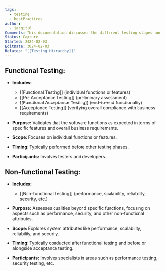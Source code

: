 ```yaml
---
tags:
  - testing
  - bestPractices
author:
  - jacgit18
Comments: This documentation discusses the different testing stages and how they relate to each other.
Status: Capture
Started: 2024-02-03
EditDate: 2024-02-03
Relates: "[[Testing Hierarchy]]"
---
```

## Functional Testing:
   - **Includes:**
      - [[Functional Testing]] (individual functions or features)
      - [[Pre Acceptance Testing]] (preliminary assessment)
      - [[Functional Acceptance Testing]] (end-to-end functionality)
      - [[Acceptance Testing]] (verifying overall compliance with business requirements)

   - **Purpose:** Validates that the software functions as expected in terms of specific features and overall business requirements.
   - **Scope:** Focuses on individual functions or features.
   - **Timing:** Typically performed before other testing phases.
   - **Participants:** Involves testers and developers.

## Non-functional Testing:
   - **Includes:**
      - [[Non-functional Testing]] (performance, scalability, reliability, security, etc.)

   - **Purpose:** Assesses qualities beyond specific functions, focusing on aspects such as performance, security, and other non-functional attributes.
   - **Scope:** Explores system attributes like performance, scalability, reliability, and security.
   - **Timing:** Typically conducted after functional testing and before or alongside acceptance testing.
   - **Participants:** Involves specialists in areas such as performance testing, security testing, etc.


